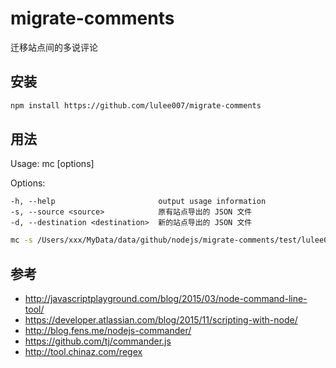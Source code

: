 # migrate-comments
迁移站点间的多说评论

## 安装
```sh
npm install https://github.com/lulee007/migrate-comments
```

## 用法
 Usage: mc [options]

  Options:

    -h, --help                       output usage information
    -s, --source <source>            原有站点导出的 JSON 文件
    -d, --destination <destination>  新的站点导出的 JSON 文件
```sh
mc -s /Users/xxx/MyData/data/github/nodejs/migrate-comments/test/lulee007blog.json  -d /Users/xxx/MyData/data/github/nodejs/migrate-comments/test/devlu.json
```

## 参考
* http://javascriptplayground.com/blog/2015/03/node-command-line-tool/
* https://developer.atlassian.com/blog/2015/11/scripting-with-node/
* http://blog.fens.me/nodejs-commander/
* https://github.com/tj/commander.js
* http://tool.chinaz.com/regex
